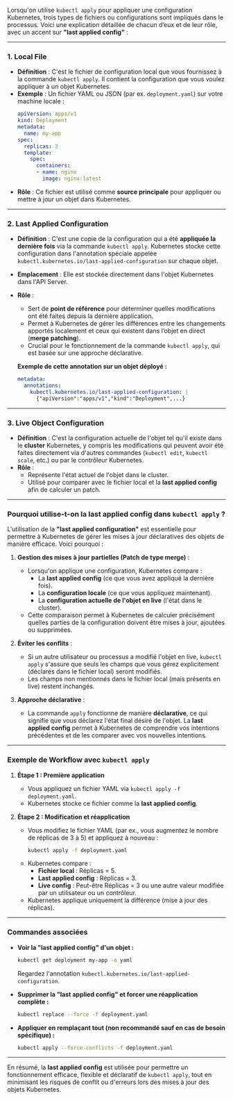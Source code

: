 Lorsqu'on utilise `kubectl apply` pour appliquer une configuration Kubernetes, trois types de fichiers ou configurations sont impliqués dans le processus. Voici une explication détaillée de chacun d’eux et de leur rôle, avec un accent sur **"last applied config"** :

---

### 1. **Local File**
- **Définition** : C'est le fichier de configuration local que vous fournissez à la commande `kubectl apply`. Il contient la configuration que vous voulez appliquer à un objet Kubernetes.
- **Exemple** : Un fichier YAML ou JSON (par ex. `deployment.yaml`) sur votre machine locale :
  ```yaml
  apiVersion: apps/v1
  kind: Deployment
  metadata:
    name: my-app
  spec:
    replicas: 3
    template:
      spec:
        containers:
        - name: nginx
          image: nginx:latest
  ```
- **Rôle** : Ce fichier est utilisé comme **source principale** pour appliquer ou mettre à jour un objet dans Kubernetes.

---

### 2. **Last Applied Configuration**
- **Définition** : C'est une copie de la configuration qui a été **appliquée la dernière fois** via la commande `kubectl apply`. Kubernetes stocke cette configuration dans l'annotation spéciale appelée `kubectl.kubernetes.io/last-applied-configuration` sur chaque objet.
- **Emplacement** : Elle est stockée directement dans l'objet Kubernetes dans l'API Server.
- **Rôle** :
  - Sert de **point de référence** pour déterminer quelles modifications ont été faites depuis la dernière application.
  - Permet à Kubernetes de gérer les différences entre les changements apportés localement et ceux qui existent dans l’objet en direct (**merge patching**).
  - Crucial pour le fonctionnement de la commande `kubectl apply`, qui est basée sur une approche déclarative.
  
  **Exemple de cette annotation sur un objet déployé :**
  ```yaml
  metadata:
    annotations:
      kubectl.kubernetes.io/last-applied-configuration: |
        {"apiVersion":"apps/v1","kind":"Deployment",...}
  ```

---

### 3. **Live Object Configuration**
- **Définition** : C'est la configuration actuelle de l'objet tel qu'il existe dans le **cluster** Kubernetes, y compris les modifications qui peuvent avoir été faites directement via d'autres commandes (`kubectl edit`, `kubectl scale`, etc.) ou par le contrôleur Kubernetes.
- **Rôle** :
  - Représente l'état actuel de l'objet dans le cluster.
  - Utilisé pour comparer avec le fichier local et la **last applied config** afin de calculer un patch.

---

### Pourquoi utilise-t-on la **last applied config** dans `kubectl apply` ?
L'utilisation de la **"last applied configuration"** est essentielle pour permettre à Kubernetes de gérer les mises à jour déclaratives des objets de manière efficace. Voici pourquoi :

1. **Gestion des mises à jour partielles (Patch de type merge)** :
   - Lorsqu'on applique une configuration, Kubernetes compare :
     - La **last applied config** (ce que vous avez appliqué la dernière fois).
     - La **configuration locale** (ce que vous appliquez maintenant).
     - La **configuration actuelle de l'objet en live** (l'état dans le cluster).
   - Cette comparaison permet à Kubernetes de calculer précisément quelles parties de la configuration doivent être mises à jour, ajoutées ou supprimées.

2. **Éviter les conflits** :
   - Si un autre utilisateur ou processus a modifié l'objet en live, `kubectl apply` s'assure que seuls les champs que vous gérez explicitement (déclarés dans le fichier local) seront modifiés.
   - Les champs non mentionnés dans le fichier local (mais présents en live) restent inchangés.

3. **Approche déclarative** :
   - La commande `apply` fonctionne de manière **déclarative**, ce qui signifie que vous déclarez l'état final désiré de l'objet. La **last applied config** permet à Kubernetes de comprendre vos intentions précédentes et de les comparer avec vos nouvelles intentions.

---

### Exemple de Workflow avec `kubectl apply`
1. **Étape 1 : Première application**
   - Vous appliquez un fichier YAML via `kubectl apply -f deployment.yaml`.
   - Kubernetes stocke ce fichier comme la **last applied config**.

2. **Étape 2 : Modification et réapplication**
   - Vous modifiez le fichier YAML (par ex., vous augmentez le nombre de réplicas de 3 à 5) et appliquez à nouveau :
     ```bash
     kubectl apply -f deployment.yaml
     ```
   - Kubernetes compare :
     - **Fichier local** : Réplicas = 5.
     - **Last applied config** : Réplicas = 3.
     - **Live config** : Peut-être Réplicas = 3 ou une autre valeur modifiée par un utilisateur ou un contrôleur.
   - Kubernetes applique uniquement la différence (mise à jour des réplicas).

---

### Commandes associées
- **Voir la "last applied config" d'un objet :**
  ```bash
  kubectl get deployment my-app -o yaml
  ```
  Regardez l'annotation `kubectl.kubernetes.io/last-applied-configuration`.

- **Supprimer la "last applied config" et forcer une réapplication complète :**
  ```bash
  kubectl replace --force -f deployment.yaml
  ```

- **Appliquer en remplaçant tout (non recommandé sauf en cas de besoin spécifique) :**
  ```bash
  kubectl apply --force-conflicts -f deployment.yaml
  ```

---

En résumé, la **last applied config** est utilisée pour permettre un fonctionnement efficace, flexible et déclaratif de `kubectl apply`, tout en minimisant les risques de conflit ou d'erreurs lors des mises à jour des objets Kubernetes.